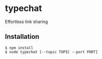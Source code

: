 # typechat
Effortless link sharing

## Installation
```
$ npm install
$ node typechat [--topic TOPIC --port PORT]
```
